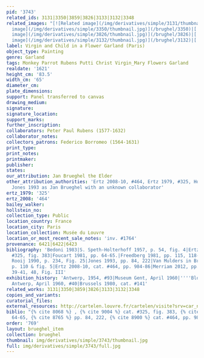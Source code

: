 ```yaml
---
pid: '3743'
related_ids: 3131|3350|3859|3826|3133|3132|3348
related_images: "[![Related image](/img/derivatives/simple/3131/thumbnail.jpg)](/brughel/3131)|[![Related
  image](/img/derivatives/simple/3350/thumbnail.jpg)](/brughel/3350)|[![Related image](/img/derivatives/simple/3859/thumbnail.jpg)](/brughel/3859)|[![Related
  image](/img/derivatives/simple/3826/thumbnail.jpg)](/brughel/3826)|[![Related image](/img/derivatives/simple/3133/thumbnail.jpg)](/brughel/3133)|[![Related
  image](/img/derivatives/simple/3132/thumbnail.jpg)](/brughel/3132)|[![Related image](/img/derivatives/simple/3348/thumbnail.jpg)](/brughel/3348)"
label: Virgin and Child in a Flower Garland (Paris)
object_type: Painting
genre: Garland
tags: Monkey Parrot Rubens Putti Christ Virgin_Mary Flowers Garland
realdate: '1621'
height_cm: '83.5'
width_cm: '65'
diameter_cm: 
plate_dimensions: 
support: Panel transferred to canvas
drawing_medium: 
signature: 
signature_location: 
support_marks: 
further_inscription: 
collaborators: Peter Paul Rubens (1577-1632)
collaborator_notes: 
collectors_patrons: Federico Borromeo (1564-1631)
print_type: 
print_notes: 
printmaker: 
publisher: 
states: 
our_attribution: Jan Brueghel the Elder
other_attribution_authorities: 'Ertz 2008-10, #464, Ertz 1979, #325, Honig database,
  Jones 1993 as Jan Brueghel with an unknown collaborator'
ertz_1979: '325'
ertz_2008: '464'
bailey_walker: 
hollstein_no: 
collection_type: Public
location_country: France
location_city: Paris
location_collection: Musée du Louvre
location_or_most_recent_sale_notes: 'inv. #1764'
provenance: 6421|6422|6423
bibliography: 'Bedoni 1983|S. Speth-Holterhoff 1957, p. 54, fig. 4|Ertz 1979, cat.
  #325, fig. 383|Foucart 1981, pp. 64-65.|Freedberg 1981, pp. 115, 118-119|Brenninkmeijer-De
  Rooij 1990, p. 234, Fig. 25|Jones 1993, pp. 84, 222|Van Mulders in Brussels 2007,
  p. 110 & fig. 5|Ertz 2008-10, cat. #464, pp. 984-86|Merriam 2012, pp. 21-2, 36,
  39-41, 48, Fig. III'
exhibition_history: 'Antwerp, 1954, #93|Museum Gent, April 1960|''''Bloemen en Tuin'''',
  Antwerp, April 1960, #40|Brussels 1980, cat. #141'
related_works: 3131|3350|3859|3826|3133|3132|3348
copies_and_variants: 
curatorial_files: 
external_resources: http://cartelen.louvre.fr/cartelen/visite?srv=car_not_frame&idNotice=5626&langue=en
biblio: "{% cite 8068 %} , {% cite 9004 %} cat. #325, fig. 383, {% cite 9215 %} pp.
  64-65, {% cite 8765 %} pp. 84, 222, {% cite 8900 %} cat. #464, pp. 984-86"
order: '769'
layout: brueghel_item
collection: brueghel
thumbnail: img/derivatives/simple/3743/thumbnail.jpg
full: img/derivatives/simple/3743/full.jpg
---
```

